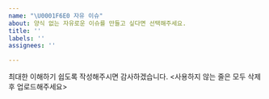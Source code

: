 ```yaml
---
name: "\U0001F6E0️ 자유 이슈"
about: 양식 없는 자유로운 이슈를 만들고 싶다면 선택해주세요.
title: ''
labels: ''
assignees: ''

---
```


최대한 이해하기 쉽도록 작성해주시면 감사하겠습니다.
<사용하지 않는 줄은 모두 삭제 후 업로드해주세요>
